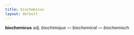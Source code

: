 ```yaml
---
title: biochemicus
layout: default
---
```


**biochemicus** adj. *biochimique — biochemical — biochemisch*